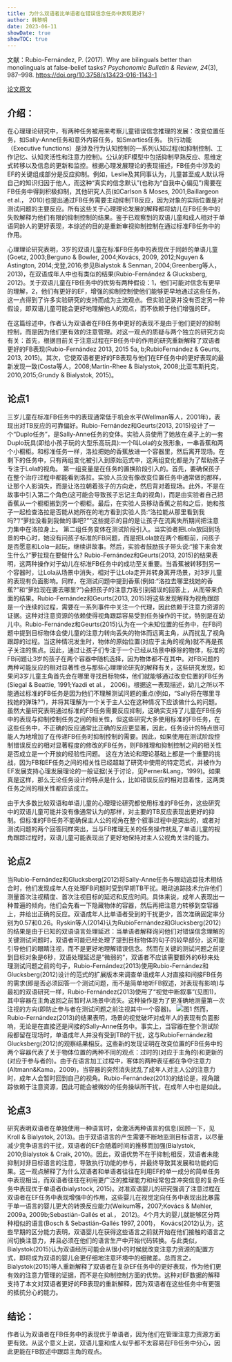 ```yaml
---
title: 为什么双语者比单语者在错误信念任务中表现更好?
author: 韩黎明
date: 2023-06-11
showDate: true
showTOC: true
---
```


文献：Rubio-Fernández, P. (2017). Why are bilinguals better than monolinguals at false-belief tasks? _Psychonomic Bulletin & Review_, _24_(3), 987–998. https://doi.org/10.3758/s13423-016-1143-1

[论文原文](../Source_Files/2023-06-11-HLM.pdf)

## 介绍：
在心理理论研究中，有两种任务被用来考察儿童错误信念推理的发展：改变位置任务，如Sally-Anne任务和意外内容任务，如Smarties任务。
执行功能（Executive functions）是涉及行为认知控制的一系列认知过程(如抑制控制、工作记忆、认知灵活性和注意力控制)。公认的EF模型中包括抑制早熟反应、思维定式转移以及信息的更新和监控。根据心理发展理论的表现描述，FB任务中涉及的EF的关键组成部分是反应抑制。例如，Leslie及其同事认为，儿童甚至成人默认将自己的知识归因于他人，而这种“真实的信念默认”(也称为“自我中心偏见”)需要在FB任务中得到积极抑制，其他研究人员(如Carlson & Moses, 2001;Baillargeon et al.， 2010)也提出通过FB任务需要主动抑制TB反应，因为对象的实际位置是对测试问题的主要反应。所有这些关于心理理论发展的解释都将幼儿在FB任务中的失败解释为他们有限的抑制控制的结果。鉴于已观察到的双语儿童和成人相对于单语同龄人的更好表现，本综述的目的是重新审视抑制控制在通过标准FB任务中的作用。

心理理论研究表明，3岁的双语儿童在标准FB任务中的表现优于同龄的单语儿童(Goetz, 2003;Berguno & Bowler, 2004;Kovács, 2009, 2012;Nguyen & Astington, 2014;戈登,2016;参见Bialystok & Senman, 2004;Greenberg等人，2013)，在双语成年人中也有类似的结果(Rubio-Fernández & Glucksberg, 2012)。关于双语儿童在FB任务中的优势有两种假设：1，他们可能对信念有更早的理解，2，他们有更好的EF，增强的抑制控制使他们能够更早地通过这些任务，这一点得到了许多实验研究的支持而成为主流观点。但实验记录并没有否定另一种假设，即双语儿童可能会更好地理解他人的观点，而不依赖于他们增强的EF。

在这篇综述中，作者认为双语者在FB任务中更好的表现不是由于他们更好的抑制控制，而是因为他们更有效的注意管理。对这一观点的质疑与两个独立的研究方向有关：首先，根据目前关于注意过程在FB任务中的作用的研究重新解释了双语者更好的FB表现(Rubio-Fernández 2013, 2015 5a, b;RubioFernández & Geurts, 2013, 2015)。其次，它使双语者更好的FB表现与他们在EF任务中的更好表现的最新发现一致(Costa等人，2008;Martin-Rhee & Bialystok, 2008;比亚韦斯托克，2010,2015;Grundy & Bialystok, 2015)。


## 论点1
三岁儿童在标准FB任务中的表现通常低于机会水平(Wellman等人，2001年)，表现出对TB反应的可靠偏好。Rubio-Fernández和Geurts(2013, 2015)设计了一个“Duplo任务”，是Sally-Anne任务的变体。实验人员使用了她放在桌子上的一套Duplo玩具(即给小孩子玩的大型乐高玩具):一个叫Lola的女孩形象，一串香蕉和两个小橱柜。和标准任务一样，洛拉把她的香蕉放进一个容器里，然后离开现场。在剩下的任务中，只有两组变化被引入到原始范式中，这两组变化都是为了帮助孩子专注于Lola的视角。
第一组变量是在任务的置换阶段引入的。首先，要确保孩子在整个治疗过程中都能看到洛拉。实验人员没有像改变位置任务中通常做的那样，让那个人影消失，而是让洛拉朝着孩子的方向走，然后背对着现场。此外，不是在故事中引入第二个角色(这可能会导致孩子忘记主角的视角)，而是由实验者自己把香蕉从一个橱柜搬到另一个橱柜。最后，在实验人员移动香蕉之前和之后，她和孩子一起检查洛拉是否能从她所在的地方看到实验人员:“洛拉能从那里看到我吗?”/“萝拉没看到我做的事吧?”“这些提示的目的是让孩子在流离失所期间把注意力集中在洛拉身上。
第二组任务变体在测试阶段引入。当实验者把Lola放回到场景的中心时，她没有问孩子标准的FB问题，而是把Lola放在两个橱柜前，问孩子是否愿意和Lola一起玩，继续讲故事。然后，实验者鼓励孩子带头说:“接下来会发生什么?”萝拉现在要做什么?
Rubio-Fernández和Geurts(2013, 2015)的结果表明，这两种操作对于幼儿在标准FB任务中的成功至关重要。当香蕉被转移到另一个容器时，让Lola从场景中消失，相对于让Lola走开并转身离开场景，对3岁儿童的表现有负面影响。同样，在测试问题中提到香蕉(例如:“洛拉去哪里找她的香蕉?”和“萝拉现在要去哪里?”)会把孩子的注意力吸引到错误的回答上，从而带来负面的结果。Rubio-Fernández和Geurts(2013, 2015)将这些发现解释为视角跟踪是一个连续的过程，需要在一系列事件中关注一个代理，因此依赖于注意力资源的证据。这种对注意资源的依赖使得视角跟踪容易受到任务操作的干扰，特别是在幼儿中。Rubio-Fernández和Geurts(2015)认为在一个未知位置的任务中，在FB问题中提到目标物体会使儿童的注意力转向丢失的物体而远离主角，从而扰乱了视角跟踪的过程。当这种情况发生时，物体的原始位置(对应于主角的视角)就不再是孩子关注的焦点。因此，通过让孩子们专注于一个已经从场景中移除的物体，标准的FB问题让3岁的孩子在两个容器中随机选择，因为物体都不在其中。对FB问题的两种可能反应的相对显著性也与那些心理理论研究的解释有关，这些研究发现，如果问3岁儿童主角首先会在哪里寻找目标物体，他们就能够通过改变位置的FB任务(Siegal & Beattie, 1991;Yazdi et al.， 2006)。根据这一表现描述，幼儿之所以不能通过标准的FB任务是因为他们不理解测试问题的重点(例如，“Sally将在哪里寻找她的弹珠?”)，并将其理解为一个关于主人公在这种情况下应该做什么的问题。
虽然大量研究表明通过标准的FB任务需要反应抑制，这确实支持了儿童在FB任务中的表现与抑制控制任务之间的相关性，但这些研究大多使用标准的FB任务，在这些任务中，不正确的反应通常比正确的反应更显著，因此，任务设计的特点很可能人为地增加了在传递FB任务时抑制控制的需要。因此，如果使用在测试阶段控制错误反应的相对显著程度的修改的FB任务，则FB推理和抑制控制之间的相关性是否成立是一个开放的经验性问题。
这在方法论和理论基础上都是一个重要的挑战，因为FB和EF任务之间的相关性已经超越了研究中使用的特定范式，并被作为EF发展支持心理发展理论的一般证据(关于讨论，见Perner&Lang，1999)。如果真是这样，那么无论任务设计的特点是什么，比如错误反应的相对显着性，这两类任务之间的相关性都应该成立。

由于大多数比较双语和单语儿童的心理理论研究都使用标准的FB任务，这些研究中的双语儿童可能并没有像通常认为的那样，对主要的TB反应表现出更好的抑制。但标准的FB任务不能确保主人公的视角在整个叙事过程中是突出的，或者对测试问题的两个回答同样突出，当与FB推理无关的任务操作扰乱了单语儿童的视角跟踪过程时，双语儿童可能表现出了更好地保持对主人公视角关注的能力。
## 论点2
当Rubio-Fernández和Glucksberg(2012)将Sally-Anne任务与眼动追踪技术相结合时，他们发现成年人在处理FB问题时受到早期TB干扰。眼动追踪技术允许他们测量首次注视精度、首次注视目标的延迟和反应时间。具体来说，成年人表现出一种普遍的倾向，他们会先看一下隐藏物体的容器，然后再把注意力转移到空容器上，并给出正确的反应。双语成年人比单语者受到的干扰更少，首次准确固定率分别为0.57和0.26。Ryskin等人(2014)认为RubioFernández和Glucksberg(2012)的结果是由于已知的双语语言处理延迟：当单语者解释询问他们对错误信念理解的关键测试问题时，双语者可能已经处理了提到目标物体的句子的较早部分，这可能引导他们的眼睛注视，而不是更好地理解错误信念。然而在关键的测试问题之前提到目标对象是6秒，双语处理延迟是“微弱的”，双语者不应该需要额外的6秒来处理测试问题之前的句子，Rubio-Fernández(2013)使用Rubio-Fernández和Glucksberg(2012)设计的范式的扩展版本来调查单语成年人对直接和间接FB任务的需求(即是否必须回答一个测试问题，而不是简单地听FB叙述，对表现有影响)与最初的双语研究一样，Rubio-Fernández(2013)使用了“视觉中断叙事”(见图1)，其中容器在主角返回之前暂时从场景中消失。这种操作是为了更准确地测量第一次注视的方向(即防止参与者在测试问题之前注视其中一个容器)。
![图1](../Supporting_Information/2023-06-11-HLM-Fig1.png)
然而，Rubio-Fernández(2013)的结果表明，场景的视觉破坏对成年人的表现有负面影响，无论是在直接还是间接的Sally-Anne任务中。事实上，当容器在整个测试阶段都留在现场时，单语成年人并没有受到TB的干扰，这与RubioFernández和Glucksberg(2012)的观察结果相反。这些新的发现证明在改变位置的FB任务中的两个容器代表了关于物体位置的两种不同的观点：过时的(对应于主角的)和更新的(对应于参与者的)。由于在语言加工过程中，客体的两种表征都在争夺注意力(Altmann&Kama，2009)，当容器的突然消失扰乱了成年人对主人公的注意力时，成年人会暂时回到自己的视角。Rubio-Fernández(2013)的结论是，视角跟踪依赖于注意资源，因此可能会被微妙的任务操纵所干扰，在成年人中也是如此。
## 论点3
研究表明双语者在单独使用一种语言时，会激活两种语言的信息(回顾一下，见Kroll & Bialystok, 2013)。由于双语语言的产生需要不断地监测目标语言，以尽量减少竞争语言的干扰，双语者的EF会随着时间的推移而加强(Bialystok, 2010;Bialystok & Craik, 2010)。因此，双语优势不在于抑制;相反，双语者未能抑制对非目标语言的注意，导致执行功能的参与，并最终导致其发展和功能的后果。这一观点解释了为什么双语者和单语者往往在利用EF的单一成分的简单任务中表现相当，而双语者往往在利用更广泛的推理能力和经常包含冲突信息的复杂任务中表现优于单语者(bialystock, 2015)。对准双语婴儿的研究强调了注意过程在双语者在EF任务中表现增强中的作用，这些婴儿在视觉定向任务中表现出比暴露于单一语言的婴儿更大的转换反应能力(Weikum等，2007;Kovács & Mehler, 2009a, 2009b;Sebastián-Gallés et al.， 2012)。4个月大的婴儿就能够区分两种相似的语言(Bosch & Sebastián-Gallés 1997, 2001)， Kovács(2012)认为，这些早期的区分能力表明，双语婴儿在获得这些语言之前就开始在他们接触的语言之间切换注意力，并且必须在他们的语言生产中开始代码转换。与此类似，Bialystok(2015)认为双语经历可能会从很小的时候就改变注意力资源的配置方式，即将成为双语的婴儿会更仔细地注意环境中的细微差。总而言之，Bialystok(2015)等人重新解释了双语者在复杂EF任务中的更好表现，作为他们更有效的注意力管理的证据，而不是在抑制控制方面的优势。这种对EF数据的解释支持了本文对双语者更好的FB表现的重新解释，因为双语者在这些任务中有更强的抵抗分心的能力。

## 结论：
作者认为双语者在FB任务中的表现优于单语者，因为他们在管理注意力资源方面更有效。从这个意义上说，双语儿童和成人似乎都不太容易在FB任务中分心，因此更能在FB叙述中跟踪主角的观点。